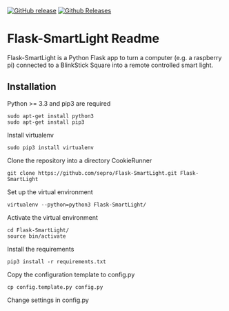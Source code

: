 [![GitHub release](https://img.shields.io/github/release/qubyte/rubidium.svg)]() [![Github Releases](https://img.shields.io/github/downloads/atom/atom/latest/total.svg)]() 

Flask-SmartLight Readme
=======================

Flask-SmartLight is a Python Flask app to turn a computer (e.g. a raspberry pi) connected to a BlinkStick Square into
a remote controlled smart light.

Installation
------------

Python >= 3.3 and pip3 are required

    sudo apt-get install python3
    sudo apt-get install pip3

Install virtualenv

    sudo pip3 install virtualenv


Clone the repository into a directory CookieRunner

    git clone https://github.com/sepro/Flask-SmartLight.git Flask-SmartLight

Set up the virtual environment
  
    virtualenv --python=python3 Flask-SmartLight/

Activate the virtual environment

    cd Flask-SmartLight/
    source bin/activate

Install the requirements

    pip3 install -r requirements.txt

Copy the configuration template to config.py

    cp config.template.py config.py

Change settings in config.py